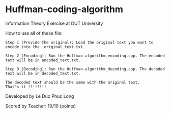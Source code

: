 # Huffman-coding-algorithm
Information Theory Exercise at DUT University

How to use all of these file:

    Step 1 (Provide the original): Load the original text you want to encode into the  original_text.txt

    Step 2 (Encoding): Run the Huffman-algorithm_encoding.cpp. The encoded text will be in encoded_text.txt.

    Step 3 (Decoding): Run the Huffman-algorithm_decoding.cpp. The decoded text will be in decoded_text.txt.

    The decoded text should be the same with the original text.
    That's it !!!!!!!!

Developed by Le Duc Phuc Long

Scored by Teacher: 10/10 (points)
    
